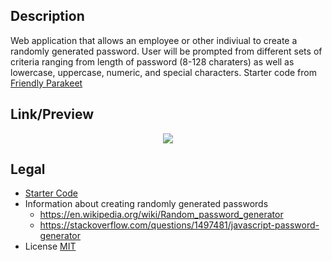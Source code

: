 ## Description
Web application that allows an employee or other indiviual to create a randomly generated password.  User will be prompted from different sets of criteria ranging from length of password (8-128 charaters) as well as lowercase, uppercase, numeric, and special characters. Starter code from [Friendly Parakeet](https://github.com/coding-boot-camp/friendly-parakeet)

## Link/Preview

<p align="center">
  <a href="https://shindekokoro.github.io/module03-Password-Generator/ "><img src="https://raw.githubusercontent.com/shindekokoro/module03-Password-Generator/main/03-password.jpeg"></a>
</p>


## Legal
- [Starter Code](https://github.com/coding-boot-camp/friendly-parakeet)
- Information about creating randomly generated passwords
    - https://en.wikipedia.org/wiki/Random_password_generator
    - https://stackoverflow.com/questions/1497481/javascript-password-generator
- License [MIT](LICENSE)